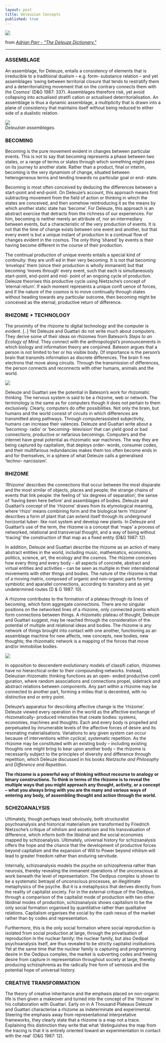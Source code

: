 ```yaml
---
layout: post
title: Deleuzian Concepts
published: true
---
```


![](https://i.imgur.com/2PU0BWc.jpg)  

from [*Adrian Parr - "The Deleuze Dictionary."*](https://www.amazon.com/Deleuze-Dictionary-Revised-Adrian-Parr/dp/0748641467?SubscriptionId=AKIAILSHYYTFIVPWUY6Q&tag=duckduckgo-d-20&linkCode=xm2&camp=2025&creative=165953&creativeASIN=0748641467)   

_________________________________________________________________________________________________________________________

### ASSEMBLAGE
An assemblage, for Deleuze, entails a consistency of elements that is irreducible to a traditional dualism – e.g. form– substance relation – and yet assemblages ‘swing between territorial closure that tends to restratify them and a deterritorializing movement that on the contrary connects them with the Cosmos’ (D&G 1987: 337). Assemblages therefore risk, yet avoid collapsing into actualised stratifi cation or actualised deterritorialisation. An assemblage is thus a dynamic assemblage, a multiplicity that is drawn into a plane of consistency that maintains itself without being reduced to either side of a dualistic relation.  

![](https://i.imgur.com/OIXxKsJ.jpg)  
*Deleuzian assemblages.*  

### BECOMING
Becoming is the pure movement evident in changes between particular events. This is not to say that becoming represents a phase between two states, or a range of terms or states through which something might pass on its journey to another state. Rather than a product, final or interim, becoming is the very dynamism of change, situated between heterogeneous terms and tending towards no particular goal or end- state.

Becoming is most often conceived by deducing the differences between a start-point and end-point. On Deleuze’s account, this approach means first subtracting movement from the field of action or thinking in which the states are conceived, and then somehow reintroducing it as the means by which another static state has ‘become’. For Deleuze, this approach is an abstract exercise that detracts from the richness of our experiences. For him, becoming is neither merely an attribute of, nor an intermediary between events, but a characteristic of the very production of events. It is not that the time of change exists between one event and another, but that every event is but a unique instant of production in a continual flow of changes evident in the cosmos. The only thing ‘shared’ by events is their having become different in the course of their production.

The continual production of unique events entails a special kind of continuity: they are unifi ed in their very becoming. It is not that becoming ‘envelops’ them (since their production is wholly immanent) but that becoming ‘moves through’ every event, such that each is simultaneously start-point, end-point and mid- point of an ongoing cycle of production. Deleuze theorises this productive cycle using Nietzsche’s concept of ‘eternal return’. If each moment represents a unique confl uence of forces, and if the nature of the cosmos is to move continually through states without heading towards any particular outcome, then becoming might be conceived as the eternal, productive return of difference.

### RHIZOME + TECHNOLOGY
The proximity of the rhizome to digital technology and the computer is evident. [..] Yet Deleuze and Guattari do not write much about computers. They derive some of their ideas on rhizomes from Bateson’s *Steps to an Ecology of Mind*. They connect with the anthropologist’s pronouncements in which biology and information theory are conjoined. Bateson argues that a person is not limited to her or his visible body. Of importance is the person’s brain that transmits information as discrete differences. The brain fi res electrons that move along circuits. Through the transmission of differences, the person connects and reconnects with other humans, animals and the world.

![](https://i.imgur.com/JTIjVdM.gif)  

Deleuze and Guattari see the potential in Bateson’s work for rhizomatic thinking. The nervous system is said to be a rhizome, web or network. The terminology is the same as for computers though it does not pertain to them exclusively. Clearly, computers do offer possibilities. Not only the brain, but humans and the world consist of circuits in which differences are transmitted along pathways. Through computerassisted subjectivity, humans can increase their valences. Deleuze and Guattari write about a ‘becoming- radio’ or ‘becoming- television’ that can yield good or bad connections; productive or nefarious becomings. Computers and the internet have great potential as rhizomatic war machines. The way they are being captured by capitalism, that deploys order- words, consumer codes, and their multifarious redundancies makes them too often become ends in and for themselves, in a sphere of what Deleuze calls a generalised ‘techno- narcissism’.

### RHIZOME
‘Rhizome’ describes the connections that occur between the most disparate and the most similar of objects, places and people; the strange chains of events that link people: the feeling of ‘six degrees of separation’, the sense of ‘having been here before’ and assemblages of bodies. Deleuze and Guattari’s concept of the ‘rhizome’ draws from its etymological meaning, where ‘rhizo’ means combining form and the biological term ‘rhizome’ describes a form of plant that can extend itself through its underground horizontal tuber- like root system and develop new plants. In Deleuze and Guattari’s use of the term, the rhizome is a concept that ‘maps’ a process of networked, relational and transversal thought, and a way of being without ‘tracing’ the construction of that map as a fixed entity (D&G 1987: 12).

In addition, Deleuze and Guattari describe the rhizome as an action of many abstract entities in the world, including music, mathematics, economics, politics, science, art, the ecology and the cosmos. The rhizome conceives how every thing and every body – all aspects of concrete, abstract and virtual entities and activities – can be seen as multiple in their interrelational movements with other things and bodies. The nature of the rhizome is that of a moving matrix, composed of organic and non-organic parts forming symbiotic and aparallel connections, according to transitory and as yet undetermined routes (D & G 1987: 10).  

A rhizome contributes to the formation of a plateau through its lines of becoming, which form aggregate connections. There are no singular positions on the networked lines of a rhizome, only connected points which form connections between things. A rhizomatic plateau of thought, Deleuze and Guattari suggest, may be reached through the consideration of the potential of multiple and relational ideas and bodies. The rhizome is any network of things brought into contact with one another, functioning as an assemblage machine for new affects, new concepts, new bodies, new thoughts; the rhizomatic network is a mapping of the forces that move and/or immobilise bodies.

![](https://i.imgur.com/STiGTLG.jpg)  

In opposition to descendent evolutionary models of classifi cation, rhizomes have no hierarchical order to their compounding networks. Instead, Deleuzian rhizomatic thinking functions as an open- ended productive confi guration, where random associations and connections propel, sidetrack and abstract relations between components. Any part within a rhizome may be connected to another part, forming a milieu that is decentred, with no distinctive end or entry point.  

Deleuze’s apparatus for describing affective change is the ‘rhizome’. Deleuze viewed every operation in the world as the affective exchange of rhizomatically- produced intensities that create bodies: systems, economies, machines and thoughts. Each and every body is propelled and perpetuated by innumerable levels of the affective forces of desire and its resonating materialisations. Variations to any given system can occur because of interventions within cyclical, systematic repetition. As the rhizome may be constituted with an existing body – including existing thoughts one might bring to bear upon another body – the rhizome is necessarily subject to the principles of diversity and difference through repetition, which Deleuze discussed in his books *Nietzsche and Philosophy* and *Difference and Repetition*.

**The rhizome is a powerful way of thinking without recourse to analogy or binary constructions. To think in terms of the rhizome is to reveal the multiple ways that you might approach any thought, activity, or a concept – what you always bring with you are the many and various ways of entering any body, of assembling thought and action through the world.**

### SCHIZOANALYSIS
Ultimately, though perhaps least obviously, both structuralist psychoanalysis and historical materialism are transformed by Friedrich Nietzsche’s critique of nihilism and asceticism and his transvaluation of difference, which inform both the libidinal and the social economies mapped by schizoanalysis. Ultimately, universal history for schizoanalysis offers the hope and the chance that the development of productive forces beyond capitalism and the expansion of Will to Power beyond nihilism will lead to greater freedom rather than enduring servitude.

Internally, schizoanalysis models the psyche on schizophrenia rather than neurosis, thereby revealing the immanent operations of the unconscious at work beneath the level of representation. The Oedipus complex is shown to be a systematic betrayal of unconscious processes, an illegitimate metaphysics of the psyche. But it is a metaphysics that derives directly from the reality of capitalist society. For in the external critique of the Oedipus, through a comparison of the capitalist mode of production with two other libidinal modes of production, schizoanalysis shows capitalism to be the only social formation organised by quantitative rather than qualitative relations. Capitalism organises the social by the cash nexus of the market rather than by codes and representation.

Furthermore, this is the only social formation where social reproduction is isolated from social production at large, through the privatisation of reproduction in the nuclear family: the nuclear family, but also Oedipal psychoanalysis itself, are thus revealed to be strictly capitalist institutions. Yet at the same time that the nuclear family is capturing and programming desire in the Oedipus complex, the market is subverting codes and freeing desire from capture in representation throughout society at large, thereby producing schizophrenia as the radically free form of semiosis and the potential hope of universal history.

### CREATIVE TRANSFORMATION
The theory of creative inheritance and the emphasis placed on non-organic life is then given a makeover and turned into the concept of the ‘rhizome’ in his collaboration with Guattari. Early on in A Thousand Plateaus Deleuze and Guattari characterise a rhizome as indeterminate and experimental. Steering the emphasis away from representational interpretative frameworks, they clearly state that a rhizome is a map not a trace. Explaining this distinction they write that what ‘distinguishes the map from the tracing is that it is entirely oriented toward an experimentation in contact with the real’ (D&G 1987: 12).
